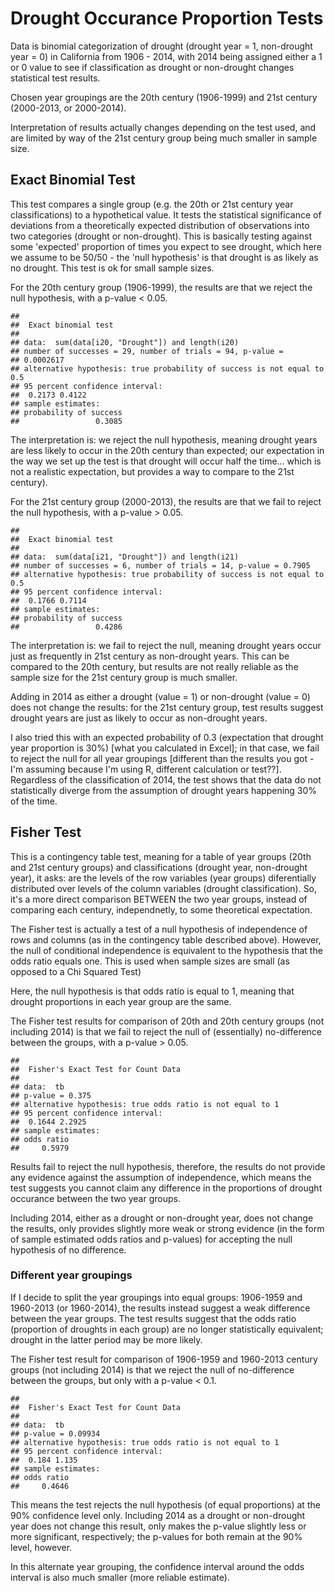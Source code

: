 # Drought Occurance Proportion Tests

Data is binomial categorization of drought (drought year = 1, non-drought year = 0) in California from 1906 - 2014, with 2014 being assigned either a 1 or 0 value to see if classification as drought or non-drought changes statistical test results.

Chosen year groupings are the 20th century (1906-1999) and 21st century (2000-2013, or 2000-2014).

Interpretation of results actually changes depending on the test used, and are limited by way of the 21st century group being much smaller in sample size. 




## Exact Binomial Test

This test compares a single group (e.g. the 20th or 21st century year classifications) to a hypothetical value. It tests the statistical significance of deviations from a theoretically expected distribution of observations into two categories (drought or non-drought). This is basically testing against some 'expected' proportion of times you expect to see drought, which here we assume to be 50/50 - the 'null hypothesis' is that drought is as likely as no drought. This test is ok for small sample sizes.




For the 20th century group (1906-1999), the results are that we reject the null hypothesis, with a p-value < 0.05.


```
## 
## 	Exact binomial test
## 
## data:  sum(data[i20, "Drought"]) and length(i20)
## number of successes = 29, number of trials = 94, p-value =
## 0.0002617
## alternative hypothesis: true probability of success is not equal to 0.5
## 95 percent confidence interval:
##  0.2173 0.4122
## sample estimates:
## probability of success 
##                 0.3085
```


The interpretation is: we reject the null hypothesis, meaning drought years are less likely to occur in the 20th century than expected; our expectation in the way we set up the test is that drought will occur half the time... which is not a realistic expectation, but provides a way to compare to the 21st century).

For the 21st century group (2000-2013), the results are that we fail to reject the null hypothesis, with a p-value > 0.05.



```
## 
## 	Exact binomial test
## 
## data:  sum(data[i21, "Drought"]) and length(i21)
## number of successes = 6, number of trials = 14, p-value = 0.7905
## alternative hypothesis: true probability of success is not equal to 0.5
## 95 percent confidence interval:
##  0.1766 0.7114
## sample estimates:
## probability of success 
##                 0.4286
```


The interpretation is: we fail to reject the null, meaning drought years occur just as frequently in 21st century as non-drought years. This can be compared to the 20th century, but results are not really reliable as the sample size for the 21st century group is much smaller.

Adding in 2014 as either a drought (value = 1) or non-drought (value = 0) does not change the results: for the 21st century group, test results suggest drought years are just as likely to occur as non-drought years.

I also tried this with an expected probability of 0.3 (expectation that drought year proportion is 30%) [what you calculated in Excel]; in that case, we fail to reject the null for all year groupings [different than the results you got - I'm assuming because I'm using R, different calculation or test??]. Regardless of the classification of 2014, the test shows that the data do not statistically diverge from the assumption of drought years happening 30% of the time.

## Fisher Test

This is a contingency table test, meaning for a table of year groups (20th and 21st century groups) and classifications (drought year, non-drought year), it asks: are the levels of the row variables (year groups) diferentially distributed over levels of the column variables (drought classification). So, it's a more direct comparison BETWEEN the two year groups, instead of comparing each century, independnetly, to some theoretical expectation.

The Fisher test is actually a test of a null hypothesis of independence of rows and columns (as in the contingency table described above). However, the null of conditional independence is equivalent to the hypothesis that the odds ratio equals one. This is used when sample sizes are small (as opposed to a Chi Squared Test)

Here, the null hypothesis is that odds ratio is equal to 1, meaning that drought proportions in each year group are the same.




The Fisher test results for comparison of 20th and 20th century groups (not including 2014) is that we fail to reject the null of (essentially) no-difference between the groups, with a p-value > 0.05.



```
## 
## 	Fisher's Exact Test for Count Data
## 
## data:  tb
## p-value = 0.375
## alternative hypothesis: true odds ratio is not equal to 1
## 95 percent confidence interval:
##  0.1644 2.2925
## sample estimates:
## odds ratio 
##     0.5979
```


Results fail to reject the null hypothesis, therefore, the results do not provide any evidence against the assumption of independence, which means the test suggests you cannot claim any difference in the proportions of drought occurance between the two year groups.

Including 2014, either as a drought or non-drought year, does not change the results, only provides slightly more weak or strong evidence (in the form of sample estimated odds ratios and p-values) for accepting the null hypothesis of no difference.

### Different year groupings

If I decide to split the year groupings into equal groups: 1906-1959 and 1960-2013 (or 1960-2014), the results instead suggest a weak difference between the year groups. The test results suggest that the odds ratio (proportion of droughts in each group) are no longer statistically equivalent; drought in the latter period may be more likely.




The Fisher test result for comparison of 1906-1959 and 1960-2013 century groups (not including 2014) is that we reject the null of no-difference between the groups, but only with a p-value < 0.1.


```
## 
## 	Fisher's Exact Test for Count Data
## 
## data:  tb
## p-value = 0.09934
## alternative hypothesis: true odds ratio is not equal to 1
## 95 percent confidence interval:
##  0.184 1.135
## sample estimates:
## odds ratio 
##     0.4646
```


This means the test rejects the null hypothesis (of equal proportions) at the 90% confidence level only. Including 2014 as a drought or non-drought year does not change this result, only makes the p-value slightly less or more significant, respectively; the p-values for both remain at the 90% level, however.

In this alternate year grouping, the confidence interval around the odds interval is also much smaller (more reliable estimate).




